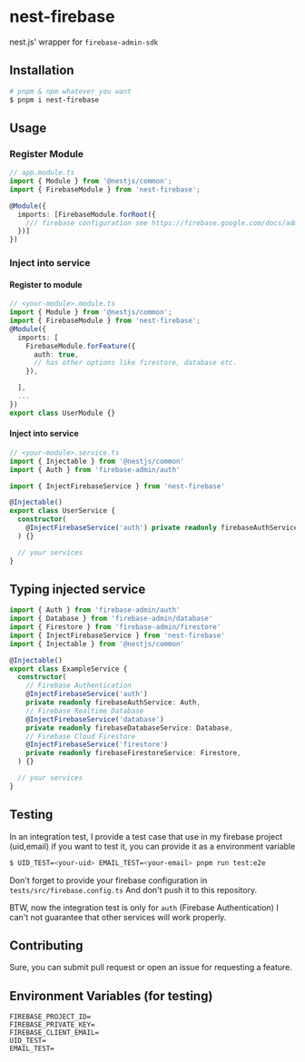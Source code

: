 # nest-firebase

nest.js' wrapper for `firebase-admin-sdk`

## Installation

```bash
# pnpm & npm whatever you want
$ pnpm i nest-firebase
```

## Usage

### Register Module

```ts
// app.module.ts
import { Module } from '@nestjs/common';
import { FirebaseModule } from 'nest-firebase';

@Module({
  imports: [FirebaseModule.forRoot({
    /// firebase configuration see https://firebase.google.com/docs/admin/setup#initialize-sdk
  })]
})
```

### Inject into service

#### Register to module

```ts
// <your-module>.module.ts
import { Module } from '@nestjs/common';
import { FirebaseModule } from 'nest-firebase';
@Module({
  imports: [
    FirebaseModule.forFeature({
      auth: true,
      // has other options like firestore, database etc.
    }),

  ],
  ...
})
export class UserModule {}
```

#### Inject into service

```ts
// <your-module>.service.ts
import { Injectable } from '@nestjs/common'
import { Auth } from 'firebase-admin/auth'

import { InjectFirebaseService } from 'nest-firebase'

@Injectable()
export class UserService {
  constructor(
    @InjectFirebaseService('auth') private readonly firebaseAuthService: Auth,
  ) {}

  // your services
}
```

## Typing injected service

```ts
import { Auth } from 'firebase-admin/auth'
import { Database } from 'firebase-admin/database'
import { Firestore } from 'firebase-admin/firestore'
import { InjectFirebaseService } from 'nest-firebase'
import { Injectable } from '@nestjs/common'

@Injectable()
export class ExampleService {
  constructor(
    // Firebase Authentication
    @InjectFirebaseService('auth')
    private readonly firebaseAuthService: Auth,
    // Firebase Realtime Database
    @InjectFirebaseService('database')
    private readonly firebaseDatabaseService: Database,
    // Firebase Cloud Firestore
    @InjectFirebaseService('firestore')
    private readonly firebaseFirestoreService: Firestore,
  ) {}

  // your services
}
```

## Testing

In an integration test, I provide a test case that use in my firebase project (uid,email) if you want to test it, you can provide it as a environment variable

```bash
$ UID_TEST=<your-uid> EMAIL_TEST=<your-email> pnpm run test:e2e
```

Don't forget to provide your firebase configuration in `tests/src/firebase.config.ts` And don't push it to this repository.

BTW, now the integration test is only for `auth` (Firebase Authentication) I can't not guarantee that other services will work properly.

## Contributing

Sure, you can submit pull request or open an issue for requesting a feature.

## Environment Variables (for testing)

```env
FIREBASE_PROJECT_ID=
FIREBASE_PRIVATE_KEY=
FIREBASE_CLIENT_EMAIL=
UID_TEST=
EMAIL_TEST=
```
